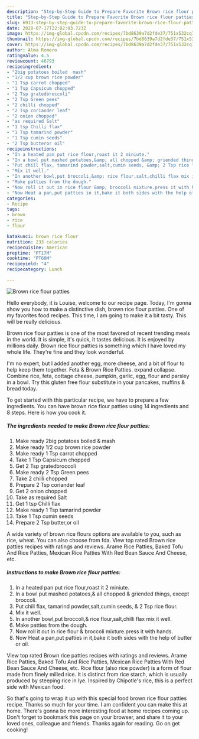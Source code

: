 ```yaml
---
description: "Step-by-Step Guide to Prepare Favorite Brown rice flour patties"
title: "Step-by-Step Guide to Prepare Favorite Brown rice flour patties"
slug: 6913-step-by-step-guide-to-prepare-favorite-brown-rice-flour-patties
date: 2020-07-17T22:02:03.723Z
image: https://img-global.cpcdn.com/recipes/7bd8639a7d2fde37/751x532cq70/brown-rice-flour-patties-recipe-main-photo.jpg
thumbnail: https://img-global.cpcdn.com/recipes/7bd8639a7d2fde37/751x532cq70/brown-rice-flour-patties-recipe-main-photo.jpg
cover: https://img-global.cpcdn.com/recipes/7bd8639a7d2fde37/751x532cq70/brown-rice-flour-patties-recipe-main-photo.jpg
author: Alma Romero
ratingvalue: 4.5
reviewcount: 46793
recipeingredient:
- "2big potatoes boiled  mash"
- "1/2 cup brown rice powder"
- "1 Tsp carrot chopped"
- "1 Tsp Capsicum chopped"
- "2 Tsp gratedbroccoli"
- "2 Tsp Green pees"
- "2 chilli chopped"
- "2 Tsp coriander leaf"
- "2 onion chopped"
- "as required Salt"
- "1 tsp Chilli flax"
- "1 Tsp tamarind powder"
- "1 Tsp cumin seeds"
- "2 Tsp butteror oil"
recipeinstructions:
- "In a heated pan put rice flour,roast it 2 miniute."
- "In a bowl put mashed potatoes,&amp; all chopped &amp; griended things, except broccoli."
- "Put chill flax, tamarind powder,salt,cumin seeds, &amp; 2 Tsp rice flour."
- "Mix it well."
- "In another bowl,put broccoli,&amp; rice flour,salt,chilli flax mix it well."
- "Make patties from the dough."
- "Now roll it out in rice flour &amp; broccoli mixture.press it with hands."
- "Now Heat a pan,put patties in it,bake it both sides with the help of butter or oil."
categories:
- Recipe
tags:
- brown
- rice
- flour

katakunci: brown rice flour 
nutrition: 233 calories
recipecuisine: American
preptime: "PT17M"
cooktime: "PT60M"
recipeyield: "4"
recipecategory: Lunch

---
```



![Brown rice flour patties](https://img-global.cpcdn.com/recipes/7bd8639a7d2fde37/751x532cq70/brown-rice-flour-patties-recipe-main-photo.jpg)

Hello everybody, it is Louise, welcome to our recipe page. Today, I'm gonna show you how to make a distinctive dish, brown rice flour patties. One of my favorites food recipes. This time, I am going to make it a bit tasty. This will be really delicious.

Brown rice flour patties is one of the most favored of recent trending meals in the world. It is simple, it's quick, it tastes delicious. It is enjoyed by millions daily. Brown rice flour patties is something which I have loved my whole life. They're fine and they look wonderful.

I&#39;m no expert, but I added another egg, more cheese, and a bit of flour to help keep them together. Feta &amp; Brown Rice Patties. expand collapse. Combine rice, feta, cottage cheese, pumpkin, garlic, egg, flour and parsley in a bowl. Try this gluten free flour substitute in your pancakes, muffins &amp; bread today.


To get started with this particular recipe, we have to prepare a few ingredients. You can have brown rice flour patties using 14 ingredients and 8 steps. Here is how you cook it.

<!--inarticleads1-->

##### The ingredients needed to make Brown rice flour patties:

1. Make ready 2big potatoes boiled &amp; mash
1. Make ready 1/2 cup brown rice powder
1. Make ready 1 Tsp carrot chopped
1. Take 1 Tsp Capsicum chopped
1. Get 2 Tsp gratedbroccoli
1. Make ready 2 Tsp Green pees
1. Take 2 chilli chopped
1. Prepare 2 Tsp coriander leaf
1. Get 2 onion chopped
1. Take as required Salt
1. Get 1 tsp Chilli flax
1. Make ready 1 Tsp tamarind powder
1. Take 1 Tsp cumin seeds
1. Prepare 2 Tsp butter,or oil


A wide variety of brown rice flours options are available to you, such as rice, wheat. You can also choose from fda. View top rated Brown rice patties recipes with ratings and reviews. Arame Rice Patties, Baked Tofu And Rice Patties, Mexican Rice Patties With Red Bean Sauce And Cheese, etc. 

<!--inarticleads2-->

##### Instructions to make Brown rice flour patties:

1. In a heated pan put rice flour,roast it 2 miniute.
1. In a bowl put mashed potatoes,&amp; all chopped &amp; griended things, except broccoli.
1. Put chill flax, tamarind powder,salt,cumin seeds, &amp; 2 Tsp rice flour.
1. Mix it well.
1. In another bowl,put broccoli,&amp; rice flour,salt,chilli flax mix it well.
1. Make patties from the dough.
1. Now roll it out in rice flour &amp; broccoli mixture.press it with hands.
1. Now Heat a pan,put patties in it,bake it both sides with the help of butter or oil.


View top rated Brown rice patties recipes with ratings and reviews. Arame Rice Patties, Baked Tofu And Rice Patties, Mexican Rice Patties With Red Bean Sauce And Cheese, etc. Rice flour (also rice powder) is a form of flour made from finely milled rice. It is distinct from rice starch, which is usually produced by steeping rice in lye. Inspired by Chipotle&#39;s rice, this is a perfect side with Mexican food. 

So that's going to wrap it up with this special food brown rice flour patties recipe. Thanks so much for your time. I am confident you can make this at home. There's gonna be more interesting food at home recipes coming up. Don't forget to bookmark this page on your browser, and share it to your loved ones, colleague and friends. Thanks again for reading. Go on get cooking!

